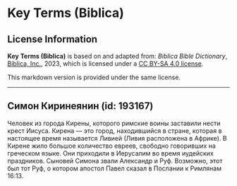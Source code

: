 # Key Terms (Biblica)

## License Information

**Key Terms (Biblica)** is based on and adapted from: _Biblica Bible Dictionary_, [Biblica, Inc.](https://www.biblica.com/), 2023, which is licensed under a [CC BY-SA 4.0 license](https://creativecommons.org/licenses/by-sa/4.0/legalcode.en).

This markdown version is provided under the same license.



--------------------------------

## Симон Киринеянин (id: 193167)

Человек из города Кирены, которого римские воины заставили нести крест Иисуса. Кирена — это город, находившийся в стране, которая в настоящее время называется Ливией (Ливия расположена в Африке). В Кирене жило большое количество евреев, свободно говоривших на греческом языке. Они приходили в Иерусалим во время иудейских праздников. Сыновей Симона звали Александр и Руф. Возможно, этот был тот Руф, о котором апостол Павел сказал в Послании к Римлянам 16:13\.


